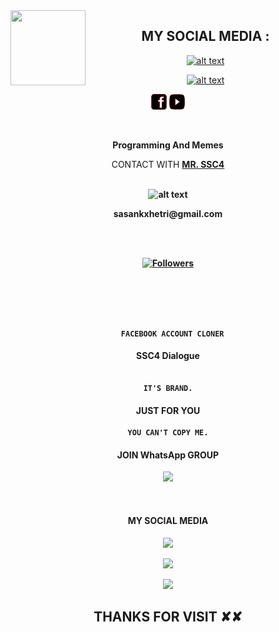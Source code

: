 <img src="https://github.com/Sasank-chhe/Sasank-chhe/blob/main/IMAGE/SSC4.gif" width="120" height="120" align="left">

<center>

  

  

 

   ##  MY SOCIAL MEDIA : <br>

<a href="https://Instagram.com/sasankxhetri4" target="_blank"><img src="https://github.com/1Sasank-chhe/Sasank-chhe/blob/main/IMAGE/instagram.png" alt="alt text" width="25" height="25"></a> 

<a href="https://chat.whatsapp.com/HDwWCxOCiofEiohIuwjv19"><img src="https://github.com/Sasank-chhe/Sasank-chhe/blob/main/IMAGE/whatsapp.png" alt="alt text" width="25" height="25"></a>

<a href="https://www.facebook.com/SASANK04" target="_blank"><img src="https://github.com/Azim-vau/Azim-vau/blob/main/IMAGE/facebook.png" alt="alt text" width="25" height="25"></a> <a href="https://youtube.com/MrError69"><img src="https://github.com/Azim-vau/Azim-vau/blob/main/IMAGE/youtube.png" alt="alt text" width="25" height="25"></a> 

&nbsp;&nbsp;     &nbsp;&nbsp;    &nbsp;&nbsp;   &nbsp;&nbsp;   &nbsp;&nbsp;

  

____Programming And Memes____

CONTACT WITH <a href="https://github.com/Sasank-chhe"><b>MR. SSC4 </a> </br><br>

<img src="https://github.com/Sasank-chhe/SSC4/blob/main/IMAGE/contact.png" alt="alt text" width="25" height="25"> <br>

<p>sasankxhetri@gmail.com</p>  <br> <br> 

<a href="https://github.com/Sasank-chhe/followers">

<img title="Followers" src="https://img.shields.io/github/followers/Sasank-chhe?label=Followers&color=blue&style=flat-square"></a>

<br>















  </a>

  <a href="https://github.com/Sasank-chhe">



  </a>

<br>

<a href="https://github.com/Sasank-chhe">



  </a>

<br>

<a href="https://github.com/Sasank-chhe">

  </a>

</div>

</br>

<p align="center">

      FACEBOOK ACCOUNT CLONER

</p>

#### SSC4 Dialogue

```SASANK IS NOT ONLY NAME

IT'S BRAND.

```

#### JUST FOR YOU

```
YOU CAN'T COPY ME.

```

#### JOIN WhatsApp GROUP <br>

[![](https://img.shields.io/badge/WhatsApp-black?logo=WhatsApp&logoColor=blue&labelColor=black)](https://chat.whatsapp.com/HDwWCxOCiofEiohIuwjv19)

<br>

#### MY SOCIAL MEDIA

[![](https://img.shields.io/badge/Github-black?logo=Github&logoColor=red&labelColor=black)](https://github.com/Sasank-chhe) <br>

[![](https://img.shields.io/badge/Facebook-black?logo=Facebook&logoColor=red&labelColor=black)](https://www.facebook.com/SASANK04) <br>

[![](https://img.shields.io/badge/Instagram-black?logo=Instagram&logoColor=red&labelColor=black)](https://www.instagram.com/sasankxhetri4) <br>

<h2> THANKS FOR VISIT ✘✘ <h2\>

